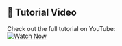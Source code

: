 ## 📌 Tutorial Video  
Check out the full tutorial on YouTube:  
[![Watch Now](https://img.shields.io/badge/YouTube-Watch%20Now-red?style=for-the-badge&logo=youtube)]([https://youtu.be/YOUR_VIDEO_LINK](https://youtu.be/3DrSnGj_-Nw?si=qBttp8FjP0WraZn9))
